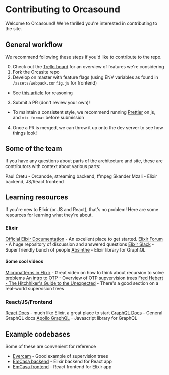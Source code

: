 # Contributing to Orcasound

Welcome to Orcasound! We're thrilled you're interested in contributing to the site.

## General workflow
We recommend following these steps if you'd like to contribute to the repo.

0. Check out the [Trello board](https://trello.com/b/wBg0qhss/orcasound-roadmap) for an overview of features we're considering
1. Fork the Orcasite repo
2. Develop on master with feature flags (using ENV variables as found in `/assets/webpack.config.js` for frontend)
  - See [this article](https://devops.com/feature-branching-vs-feature-flags-whats-right-tool-job/) for reasoning
3. Submit a PR (don't review your own)!
  - To maintain a consistent style, we recommend running [Prettier](https://github.com/prettier/prettier) on js, and `mix format` before submission
4. Once a PR is merged, we can throw it up onto the dev server to see how things look!

## Some of the team
If you have any questions about parts of the architecture and site, these are contributors with context about various parts:

Paul Cretu - Orcanode, streaming backend, ffmpeg
Skander Mzali - Elixir backend, JS/React frontend

## Learning resources
If you're new to Elixir (or JS and React), that's no problem! Here are some resources for learning what they're about.

### Elixir

[Official Elixir Documentation](https://elixir-lang.org/getting-started/introduction.html) - An excellent place to get started.
[Elixir Forum](https://elixirforum.com/) - A huge repository of discussion and answered questions
[Elixir Slack](https://elixir-slackin.herokuapp.com/) - Super friendly bunch of people
[Absinthe](https://hexdocs.pm/absinthe/overview.html) - Elixir library for GraphQL

#### Some cool videos

[Micropatterns in Elixir](https://www.youtube.com/watch?v=9uvp4h7gXHg) - Great video on how to think about recursion to solve problems
[An intro to OTP](https://www.youtube.com/watch?v=CJT8wPnmjTM) - Overview of OTP supvervision trees
[Fred Hebert - The Hitchhiker's Guide to the Unexpected](https://www.youtube.com/watch?v=W0BR_tWZChQ) - There's a good section on a real-world supervision trees

### React/JS/Frontend

[React Docs](https://reactjs.org/docs/getting-started.html) - much like Elixir, a great place to start
[GraphQL Docs](https://graphql.org/learn/) - General GraphQL docs
[Apollo GraphQL](https://www.apollographql.com/docs/react/) - Javascript library for GraphQL

## Example codebases
Some of these are convenient for reference

- [Evercam](https://github.com/evercam/evercam-server/) - Good example of supervision trees
- [EmCasa backend](https://github.com/emcasa/backend/) - Elixir backend for React app
- [EmCasa frontend](https://github.com/emcasa/frontend/) - React frontend for Elixir app
